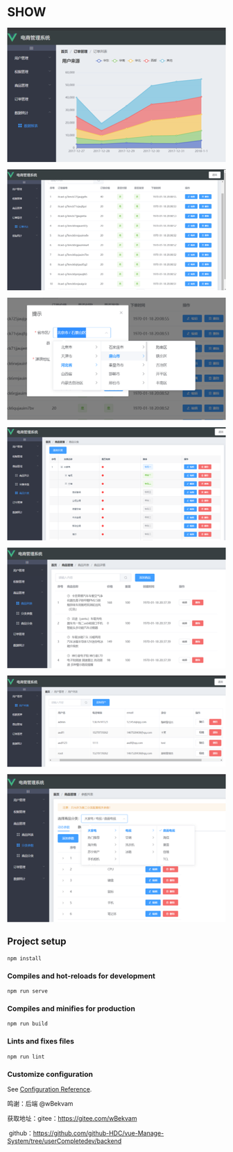 # SHOW

<img src="./imgs/1.png"></img>



<img src="./imgs/2.png"></img>



<img src="./imgs/3.png"></img>



<img src="./imgs/4.png"></img>



<img src="./imgs/5.png"></img>





<img src="./imgs/6.png"></img>





<img src="./imgs/7.png"></img>





## Project setup

```
npm install
```

### Compiles and hot-reloads for development
```
npm run serve
```

### Compiles and minifies for production
```
npm run build
```

### Lints and fixes files
```
npm run lint
```

### Customize configuration
See [Configuration Reference](https://cli.vuejs.org/config/).


鸣谢：后端 @wBekvam

获取地址：gitee：https://gitee.com/wBekvam

​	github：https://github.com/github-HDC/vue-Manage-System/tree/userCompletedev/backend